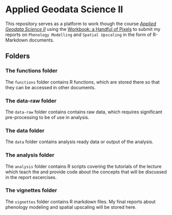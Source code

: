 # Applied Geodata Science II

This repository serves as a platform to work though the course [*Applied Geodata Science II*](https://geco-bern.github.io/agds2_course/) using the [Workbook: a Handful of Pixels](https://geco-bern.github.io/handfull_of_pixels/phenology_modelling.html) to submit my reports on `Phenology Modelling` and `Spatial Upscaling` in the form of R-Markdown documents.

## Folders


### The functions folder

The `functions` folder contains R functions, which are stored there so that they can be accessed
in other documents. 

### The data-raw folder

The `data-raw` folder contains contains raw data, which requires significant
pre-processing to be of use in analysis.

### The data folder

The `data` folder contains analysis ready data or output of the analysis.

### The analysis folder

The `analysis` folder contains R scripts covering the tutorials of the lecture which teach the and provide code about the concepts that will be discussed in the report excercises.

### The vignettes folder

The `vignettes` folder contains R markdown files. My final reports about phenology modeling and spatial upscaling will be stored here. 
